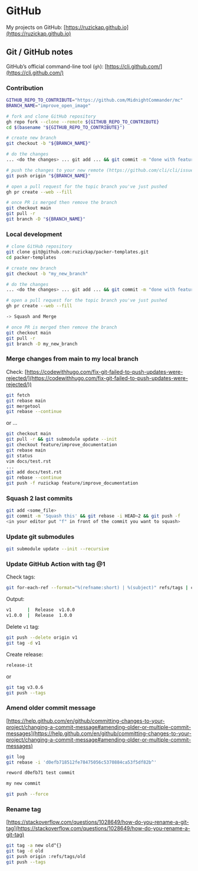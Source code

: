 # GitHub

My projects on GitHub: [https://ruzickap.github.io](https://ruzickap.github.io)

## Git / GitHub notes

GitHub’s official command-line tool (`gh`): [https://cli.github.com/](https://cli.github.com/)

### Contribution

```bash
GITHUB_REPO_TO_CONTRIBUTE="https://github.com/MidnightCommander/mc"
BRANCH_NAME="improve_open_image"

# fork and clone GitHub repository
gh repo fork --clone --remote ${GITHUB_REPO_TO_CONTRIBUTE}
cd $(basename "${GITHUB_REPO_TO_CONTRIBUTE}")

# create new branch
git checkout -b "${BRANCH_NAME}"

# do the changes
... <do the changes> ... git add ... && git commit -m "done with feature"

# push the changes to your new remote (https://github.com/cli/cli/issues/546)
git push origin "${BRANCH_NAME}"

# open a pull request for the topic branch you've just pushed
gh pr create --web --fill

# once PR is merged then remove the branch
git checkout main
git pull -r
git branch -D "${BRANCH_NAME}"
```

### Local development

```bash
# clone GitHub repository
git clone git@github.com:ruzickap/packer-templates.git
cd packer-templates

# create new branch
git checkout -b "my_new_branch"

# do the changes
... <do the changes> ... git add ... && git commit -m "done with feature"

# open a pull request for the topic branch you've just pushed
gh pr create --web --fill

-> Squash and Merge

# once PR is merged then remove the branch
git checkout main
git pull -r
git branch -D my_new_branch
```

### Merge changes from main to my local branch

Check: [https://codewithhugo.com/fix-git-failed-to-push-updates-were-rejected/](https://codewithhugo.com/fix-git-failed-to-push-updates-were-rejected/))

```bash
git fetch
git rebase main
git mergetool
git rebase --continue
```

or ...

```bash
git checkout main
git pull -r && git submodule update --init
git checkout feature/improve_documentation
git rebase main
git status
vim docs/test.rst
...
git add docs/test.rst
git rebase --continue
git push -f ruzickap feature/improve_documentation
```

### Squash 2 last commits

```bash
git add <some_file>
git commit -m 'Squash this' && git rebase -i HEAD~2 && git push -f
<in your editor put "f" in front of the commit you want to squash>
```

### Update git submodules

```bash
git submodule update --init --recursive
```

### Update GitHub Action with tag @1

Check tags:

```bash
git for-each-ref --format="%(refname:short) | %(subject)" refs/tags | column -t
```

Output:

```bash
v1      |  Release  v1.0.0
v1.0.0  |  Release  1.0.0
```

Delete `v1` tag:

```bash
git push --delete origin v1
git tag -d v1
```

Create release:

```bash
release-it
```

or

```bash
git tag v3.0.6
git push --tags
```

### Amend older commit message

[https://help.github.com/en/github/committing-changes-to-your-project/changing-a-commit-message#amending-older-or-multiple-commit-messages](https://help.github.com/en/github/committing-changes-to-your-project/changing-a-commit-message#amending-older-or-multiple-commit-messages)

```bash
git log
git rebase -i 'd0efb718512fe78475056c5370884ca53f5df82b^'

reword d0efb71 test commit

my new commit

git push --force
```

### Rename tag

[https://stackoverflow.com/questions/1028649/how-do-you-rename-a-git-tag](https://stackoverflow.com/questions/1028649/how-do-you-rename-a-git-tag)

```bash
git tag -a new old^{}
git tag -d old
git push origin :refs/tags/old
git push --tags
```
